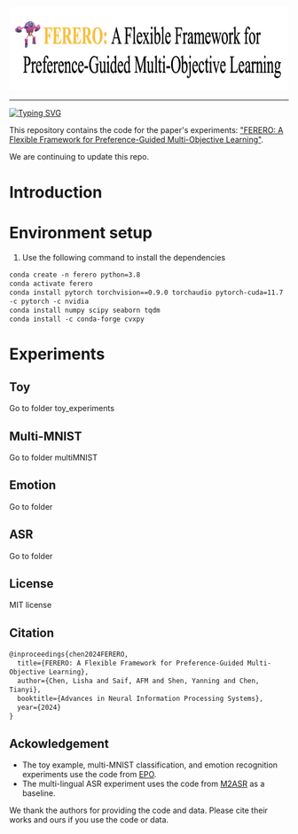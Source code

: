<!---
# FERERO: A Flexible Framework for Preference-Guided Multi-Objective Learning
-->
<div align="center">
    <img alt="logo" src="./figures/logo.png" style="height: 150px;" />
</div>

<hr>

[![Typing SVG](https://readme-typing-svg.demolab.com/?lines=FERERO:+A+Flexible+Framework;for+Preference-Guided;Multi-Objective+Learning)](https://git.io/typing-svg)

This repository contains the code for the paper's experiments: ["FERERO: A Flexible Framework for Preference-Guided Multi-Objective Learning"]().

We are continuing to update this repo.

# Introduction

# Environment setup

1. Use the following command to install the dependencies
```
conda create -n ferero python=3.8
conda activate ferero
conda install pytorch torchvision==0.9.0 torchaudio pytorch-cuda=11.7 -c pytorch -c nvidia
conda install numpy scipy seaborn tqdm
conda install -c conda-forge cvxpy
```


# Experiments

## Toy

Go to folder toy_experiments

## Multi-MNIST

Go to folder multiMNIST

## Emotion

Go to folder

## ASR

Go to folder


## License

MIT license

## Citation

```
@inproceedings{chen2024FERERO,
  title={FERERO: A Flexible Framework for Preference-Guided Multi-Objective Learning},
  author={Chen, Lisha and Saif, AFM and Shen, Yanning and Chen, Tianyi},
  booktitle={Advances in Neural Information Processing Systems},
  year={2024}
}
```


## Ackowledgement

- The toy example, multi-MNIST classification, and emotion recognition experiments use the code from [EPO](https://github.com/dbmptr/EPOSearch).
- The multi-lingual ASR experiment uses the code from [M2ASR](https://github.com/afmsaif/M2ASR) as a baseline.

We thank the authors for providing the code and data. Please cite their works and ours if you use the code or data.

